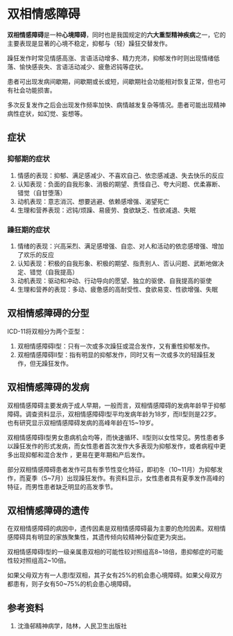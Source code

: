 # 双相情感障碍

**双相情感障碍**是一种**心境障碍**，同时也是我国规定的**六大重型精神疾病**之一，它的主要表现是显著的心境不稳定，抑郁与（轻）躁狂交替发作。

躁狂发作时常见情感高涨、言语活动增多、精力充沛，抑郁发作时则出现情绪低落、愉快感丧失、言语活动减少、疲惫迟钝等症状。

患者可出现发病间歇期，间歇期或长或短，间歇期社会功能相对恢复正常，但也可有社会功能损害。

多次反复发作之后会出现发作频率加快、病情越发复杂等情况。患者可能出现精神病性症状，如幻觉、妄想等。

## 症状

### 抑郁期的症状

1. 情感的表现：抑郁、满足感减少、不喜欢自己、依恋感减退、失去快乐的反应
2. 认知表现：负面的自我形象、消极的期望、责怪自己、夸大问题、优柔寡断、错觉（自甘堕落）
3. 动机表现：意志消沉、想要逃避、依赖感增强、渴望死亡
4. 生理和营养表现：迟钝/烦躁、易疲劳、食欲缺乏、性欲减退、失眠

### 躁狂期的症状

1. 情绪的表现：兴高采烈、满足感增强、自恋、对人和活动的依恋感增强、增加了欢乐的反应
2. 认知表现：积极的自我形象、积极的期望、指责别人、否认问题、武断地做决定、错觉（自我提高）
3. 动机表现：驱动和冲动、行动导向的愿望、独立的驱使、自我提高的驱使
4. 生理和营养的表现：多动、疲惫感的高耐受性、食欲易变、性欲增强、失眠

## 双相情感障碍的分型
ICD-11将双相分为两个亚型：

1. 双相情感障碍I型：只有一次或多次躁狂或混合发作，又有重性抑郁发作。
2. 双相情感障碍II型：指有明显的抑郁发作，同时又有一次或多次的轻躁狂发作，但无躁狂发作。

## 双相情感障碍的发病

双相情感障碍主要发病于成人早期，一般而言，双相情感障碍的发病年龄早于抑郁障碍。调查资料显示，双相情感障碍I型平均发病年龄为18岁，而II型则是22岁。也有研究显示双相情感障碍发病的高峰年龄在15~19岁。

双相情感障碍I型男女患病机会均等，而快速循环、II型则以女性常见。男性患者多以躁狂发作的形式发病，而女性患者首次发作大多表现为抑郁发作，或者病程中更多出现抑郁和混合发作 ，更易在更年期和产后发作。

部分双相情感障碍患者发作可具有季节性变化特征，即初冬（10~11月）为抑郁发作，而夏季（5~7月）出现躁狂发作。有资料显示，女性患者具有夏季发作高峰的特征，而男性患者缺乏明显的高发季节。

## 双相情感障碍的遗传

在双相情感障碍的病因中，遗传因素是双相情感障碍最为主要的危险因素。双相情感障碍具有明显的家族聚集性，其遗传倾向较精神分裂症更为突出。

双相情感障碍I型的一级亲属患双相的可能性较对照组高8~18倍，患抑郁症的可能性较对照组高2~10倍。

如果父母双方有一人患I型双相，其子女有25%的机会患心境障碍。如果父母双方都患有，则子女有50~75%的机会患心境障碍。

## 参考资料

1. 沈渔邨精神病学，陆林，人民卫生出版社
